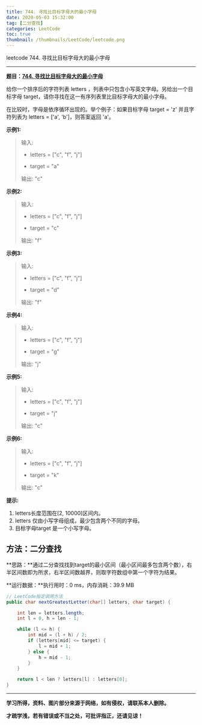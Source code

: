 ```yaml
---
title: 744. 寻找比目标字母大的最小字母
date: 2020-05-03 15:32:00
tag: [二分查找]
categories: LeetCode
toc: true
thumbnail: /thumbnails/LeetCode/leetcode.png
---
```


leetcode 744. 寻找比目标字母大的最小字母

<!--more-->

---

**题目：[744. 寻找比目标字母大的最小字母](https://leetcode-cn.com/problems/find-smallest-letter-greater-than-target/)**

给你一个排序后的字符列表 letters ，列表中只包含小写英文字母。另给出一个目标字母 target，请你寻找在这一有序列表里比目标字母大的最小字母。

在比较时，字母是依序循环出现的。举个例子：如果目标字母 target = 'z' 并且字符列表为 letters = ['a', 'b']，则答案返回 'a'。

**示例1:**

> 输入: 
> * letters = ["c", "f", "j"]
>
> * target = "a"
>
> 输出: "c"

**示例2:**

> 输入: 
>
> * letters = ["c", "f", "j"]
>
> * target = "c"
>
> 输出: "f"

**示例3:**

> 输入: 
>
> * letters = ["c", "f", "j"]
>
> * target = "d"
>
> 输出: "f"

**示例4:**

> 输入: 
>
> * letters = ["c", "f", "j"]
>
> * target = "g"
>
> 输出: "j"

**示例5:**

> 输入: 
>
> * letters = ["c", "f", "j"]
>
> * target = "j"
>
> 输出: "c"

**示例6:**

> 输入: 
>
> * letters = ["c", "f", "j"]
>
> * target = "k"
>
> 输出: "c"

**提示:**

1. letters长度范围在[2, 10000]区间内。
2. letters 仅由小写字母组成，最少包含两个不同的字母。
3. 目标字母target 是一个小写字母。

## 方法：二分查找

**思路：**通过二分查找找到target的最小区间（最小区间最多包含两个数），右半区间数即为所求，右半区间数越界，则取字符数组中第一个字符为结果。

**运行数据：**执行用时：0 ms，内存消耗：39.9 MB

```java
// LeetCode指定调用方法
public char nextGreatestLetter(char[] letters, char target) {

    int len = letters.length;
    int l = 0, h = len - 1;

    while (l <= h) {
        int mid = (l + h) / 2;
        if (letters[mid] <= target) {
            l = mid + 1;
        } else {
            h = mid - 1;
        }
    }

    return l < len ? letters[l] : letters[0];
}
```

---

**学习所得，资料、图片部分来源于网络，如有侵权，请联系本人删除。**

**才疏学浅，若有错误或不当之处，可批评指正，还请见谅！**